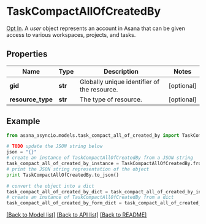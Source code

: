 # TaskCompactAllOfCreatedBy

[Opt In](/docs/inputoutput-options). A *user* object represents an account in Asana that can be given access to various workspaces, projects, and tasks.

## Properties

Name | Type | Description | Notes
------------ | ------------- | ------------- | -------------
**gid** | **str** | Globally unique identifier of the resource. | [optional] 
**resource_type** | **str** | The type of resource. | [optional] 

## Example

```python
from asana_asyncio.models.task_compact_all_of_created_by import TaskCompactAllOfCreatedBy

# TODO update the JSON string below
json = "{}"
# create an instance of TaskCompactAllOfCreatedBy from a JSON string
task_compact_all_of_created_by_instance = TaskCompactAllOfCreatedBy.from_json(json)
# print the JSON string representation of the object
print TaskCompactAllOfCreatedBy.to_json()

# convert the object into a dict
task_compact_all_of_created_by_dict = task_compact_all_of_created_by_instance.to_dict()
# create an instance of TaskCompactAllOfCreatedBy from a dict
task_compact_all_of_created_by_form_dict = task_compact_all_of_created_by.from_dict(task_compact_all_of_created_by_dict)
```
[[Back to Model list]](../README.md#documentation-for-models) [[Back to API list]](../README.md#documentation-for-api-endpoints) [[Back to README]](../README.md)


